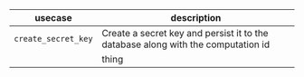 | usecase             | description                                                                      |
| ------------------- | -------------------------------------------------------------------------------- |
| `create_secret_key` | Create a secret key and persist it to the database along with the computation id |
|                     | thing                                                                            |
